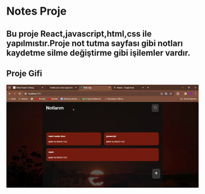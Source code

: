 <h1>Notes Proje</h1>

<h2>Bu proje React,javascript,html,css ile yapılmıstır.Proje not tutma sayfası gibi notları kaydetme silme değiştirme gibi işilemler vardır.</h2>

<h2>Proje Gifi</h2>

<img src="public/Notes-App-Google-Chrome-2024-02-10-17-10-50.gif"/>
 
